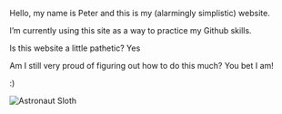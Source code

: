 
Hello, my name is Peter and this is my (alarmingly simplistic) website.

I’m currently using this site as a way to practice my Github skills.

Is this website a little pathetic? Yes

Am I still very proud of figuring out how to do this much? You bet I am!

:)



![Astronaut 
Sloth](https://i.kym-cdn.com/photos/images/newsfeed/000/437/645/a9d.jpg)
